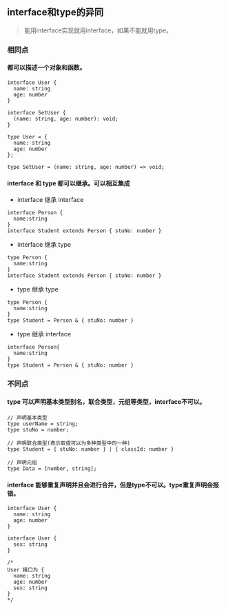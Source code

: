 ## interface和type的异同
> 能用interface实现就用interface，如果不能就用type。

### 相同点
#### 都可以描述一个对象和函数。
```
interface User {
  name: string
  age: number
}

interface SetUser {
  (name: string, age: number): void;
}

type User = {
  name: string
  age: number
};

type SetUser = (name: string, age: number) => void;
```
#### interface 和 type 都可以继承。可以相互集成
- interface 继承 interface
```
interface Person {
  name:string
}
interface Student extends Person { stuNo: number }
```
- interface 继承 type
```
type Person {
  name:string
}
interface Student extends Person { stuNo: number }
```
- type 继承 type
```
type Person {
  name:string
}
type Student = Person & { stuNo: number }
```
- type 继承 interface
```
interface Person{
  name:string
}
type Student = Person & { stuNo: number }
```
### 不同点
#### type 可以声明基本类型别名，联合类型，元组等类型，interface不可以。
```
// 声明基本类型
type userName = string;
type stuNo = number;

// 声明联合类型(表示取值可以为多种类型中的一种)
type Student = { stuNo: number } | { classId: number }

// 声明元组
type Data = [number, string];
```
#### interface 能够重复声明并且会进行合并，但是type不可以。type重复声明会报错。
```
interface User {
  name: string
  age: number
}

interface User {
  sex: string
}

/*
User 接口为 {
  name: string
  age: number
  sex: string 
}
*/
```
